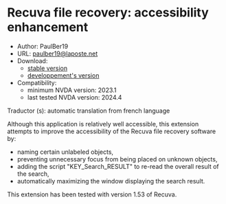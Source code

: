 # Recuva file recovery: accessibility enhancement #
* Author: PaulBer19
* URL: paulber19@laposte.net
* Download:
	* [stable version][1]
	* [developpement's version][2]
* Compatibility:
	* minimum NVDA version: 2023.1
	* last tested NVDA version: 2024.4


Traductor (s): automatic translation from french language

Although this application is relatively well accessible, this extension attempts to improve the accessibility of the Recuva file recovery software by:

* naming certain unlabeled objects,
* preventing unnecessary focus from being placed on unknown objects,
* adding the script "KEY_Search_RESULT" to re-read the overall result of the search,
* automatically maximizing the window displaying the search result.


This extension has been tested with version 1.53 of Recuva.


[1]: https://github.com/paulber007/AllMyNVDAAddons/raw/master/recuvaAccessEnhancement/recuvaAccessEnhancement-1.9.nvda-addon
[2]: https://github.com/paulber007/AllMyNVDAAddons/tree/master/recuvaAccessEnhancement/dev
